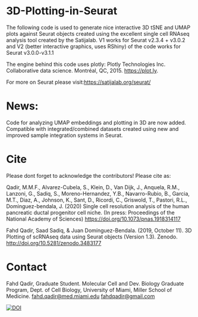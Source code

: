 # 3D-Plotting-in-Seurat

The following code is used to generate nice interactive 3D tSNE and UMAP plots against Seurat objects created using the excellent single cell RNAseq analysis tool created by the Satijalab. V1 works for Seurat v2.3.4 + v3.0.2 and V2 (better interactive graphics, uses RShiny) of the code works for Seurat v3.0.0-v3.1.1

The engine behind this code uses plotly:
Plotly Technologies Inc. Collaborative data science. Montréal, QC, 2015. https://plot.ly.

For more on Seurat please visit:https://satijalab.org/seurat/

# News:

Code for analyzing UMAP embeddings and plotting in 3D are now added. Compatible with integrated/combined datasets created using new and improved sample integration systems in Seurat.

# Cite
Please dont forget to acknowledge the contributors! Please cite as:

Qadir, M.M.F., Alvarez-Cubela, S., Klein, D., Van Dijk, J., Anquela, R.M., Lanzoni, G., Sadiq, S., Moreno-Hernandez, Y.B., Navarro-Rubio, B., Garcia, M.T., Diaz, A., Johnson, K., Sant, D., Ricordi, C., Griswold, T., Pastori, R.L., Dominguez-bendala, J. (2020) Single cell resolution analysis of the human pancreatic ductal progenitor cell niche. (In press: Proceedings of the National Academy of Sciences) https://doi.org/10.1073/pnas.1918314117

Fahd Qadir, Saad Sadiq, & Juan Domínguez-Bendala. (2019, October 11). 3D Plotting of scRNAseq data using Seurat objects (Version 1.3). Zenodo. http://doi.org/10.5281/zenodo.3483177

# Contact
Fahd Qadir, Graduate Student. Molecular Cell and Dev. Biology Graduate Program,
Dept. of Cell Biology, University of Miami, Miller School of Medicine.
fahd.qadir@med.miami.edu
fahdqadir@gmail.com


[![DOI](https://zenodo.org/badge/186626439.svg)](https://zenodo.org/badge/latestdoi/186626439)
